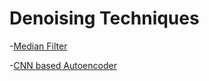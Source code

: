 # Denoising Techniques

-[Median Filter](00_Denoising_Median_Filter.ipynb)

-[CNN based Autoencoder](01_Denoising_AutoEncoder.ipynb)
